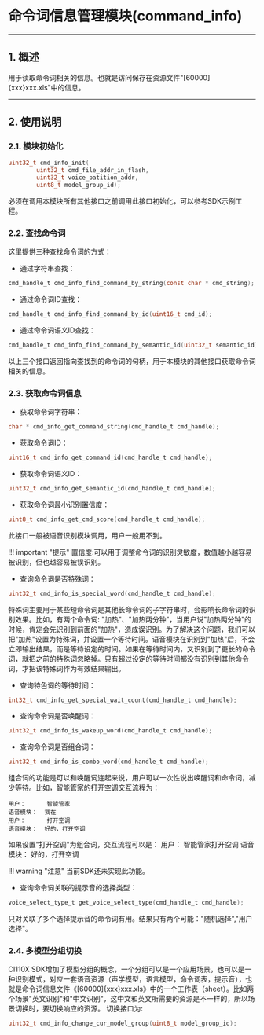 # 命令词信息管理模块(command_info)

***

## 1. 概述

用于读取命令词相关的信息。也就是访问保存在资源文件"[60000]{xxx}xxx.xls"中的信息。

***

## 2. 使用说明

### 2.1. 模块初始化

```c
uint32_t cmd_info_init(
        uint32_t cmd_file_addr_in_flash, 
        uint32_t voice_patition_addr, 
        uint8_t model_group_id);
```

必须在调用本模块所有其他接口之前调用此接口初始化，可以参考SDK示例工程。

### 2.2. 查找命令词

这里提供三种查找命令词的方式：

* 通过字符串查找：

```c
cmd_handle_t cmd_info_find_command_by_string(const char * cmd_string);
```

* 通过命令词ID查找：

```c
cmd_handle_t cmd_info_find_command_by_id(uint16_t cmd_id);
```

* 通过命令词语义ID查找：

```c
cmd_handle_t cmd_info_find_command_by_semantic_id(uint32_t semantic_id);
```

以上三个接口返回指向查找到的命令词的句柄，用于本模块的其他接口获取命令词相关的信息。

### 2.3. 获取命令词信息

* 获取命令词字符串：

```c
char * cmd_info_get_command_string(cmd_handle_t cmd_handle);
```

* 获取命令词ID：

```c
uint16_t cmd_info_get_command_id(cmd_handle_t cmd_handle);
```

* 获取命令词语义ID：

```c
uint32_t cmd_info_get_semantic_id(cmd_handle_t cmd_handle);
```

* 获取命令词最小识别置信度：

```c
uint8_t cmd_info_get_cmd_score(cmd_handle_t cmd_handle);
```

此接口一般被语音识别模块调用，用户一般用不到。

!!! important "提示"
    置信度:可以用于调整命令词的识别灵敏度，数值越小越容易被识别，但也越容易被误识别。

* 查询命令词是否特殊词：

```c
uint32_t cmd_info_is_special_word(cmd_handle_t cmd_handle);
```

特殊词主要用于某些短命令词是其他长命令词的子字符串时，会影响长命令词的识别效果。比如，有两个命令词: "加热"、"加热两分钟"，当用户说"加热两分钟"的时候，肯定会先识别到前面的"加热"，造成误识别。为了解决这个问题，我们可以把"加热"设置为特殊词，并设置一个等待时间。语音模块在识别到"加热"后，不会立即输出结果，而是等待设定的时间。如果在等待时间内，又识别到了更长的命令词，就把之前的特殊词忽略掉。只有超过设定的等待时间都没有识别到其他命令词，才把该特殊词作为有效结果输出。

* 查询特色词的等待时间：

```c
int32_t cmd_info_get_special_wait_count(cmd_handle_t cmd_handle);
```

* 查询命令词是否唤醒词：

```c
uint32_t cmd_info_is_wakeup_word(cmd_handle_t cmd_handle);
```

* 查询命令词是否组合词：

```c
uint32_t cmd_info_is_combo_word(cmd_handle_t cmd_handle);
```

组合词的功能是可以和唤醒词连起来说，用户可以一次性说出唤醒词和命令词，减少等待。比如，智能管家的打开空调交互流程为：

```
用户：      智能管家
语音模块：  我在
用户：      打开空调
语音模块：  好的，打开空调
```

如果设置"打开空调"为组合词，交互流程可以是：
用户：      智能管家打开空调
语音模块：  好的，打开空调

!!! warning "注意"
    当前SDK还未实现此功能。

* 查询命令词关联的提示音的选择类型：

```c
voice_select_type_t get_voice_select_type(cmd_handle_t cmd_handle);
```

只对关联了多个选择提示音的命令词有用。结果只有两个可能："随机选择","用户选择"。

### 2.4. 多模型分组切换

CI110X SDK增加了模型分组的概念，一个分组可以是一个应用场景，也可以是一种识别模式，对应一套语音资源（声学模型，语言模型，命令词表，提示音），也就是命令词信息文件《[60000]{xxx}xxx.xls》中的一个工作表（sheet）。比如两个场景"英文识别"和"中文识别"，这中文和英文所需要的资源是不一样的，所以场景切换时，要切换响应的资源。
切换接口为:

```c
uint32_t cmd_info_change_cur_model_group(uint8_t model_group_id);
```
